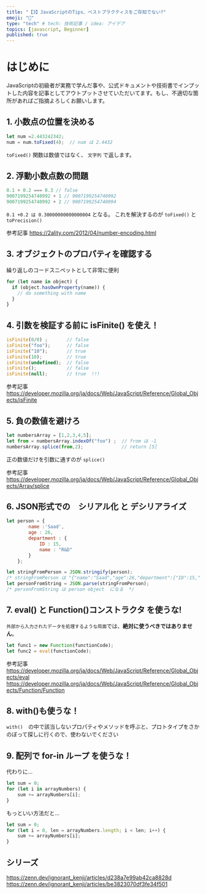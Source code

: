```yaml
---
title: "【3】JavaScriptのTips、ベストプラクティスをご存知でない?"
emoji: "🐥"
type: "tech" # tech: 技術記事 / idea: アイデア
topics: [javascript, Beginner]
published: true
---
```

# はじめに
JavaScriptの初級者が実務で学んだ事や、公式ドキュメントや技術書でインプットした内容を記事としてアウトプットさせていただいてます。もし、不適切な箇所があればご指摘よろしくお願いします。

## 1. 小数点の位置を決める

```javascript:script.js
let num =2.443242342;
num = num.toFixed(4);  // num は 2.4432
```
`toFixed()` 関数は数値ではなく、 `文字列` で返します。

## 2. 浮動小数点数の問題

```javascript:script.js
0.1 + 0.2 === 0.3 // false 
9007199254740992 + 1 // 9007199254740992  
9007199254740992 + 2 // 9007199254740994
```
`0.1 +0.2 は 0.30000000000000004` となる。
これを解決するのが `toFixed()` と `toPrecision()`

参考記事
https://2ality.com/2012/04/number-encoding.html

## 3. オブジェクトのプロパティを確認する

繰り返しのコードスニペットとして非常に便利
```javascript:script.js
for (let name in object) {  
  if (object.hasOwnProperty(name)) { 
    // do something with name                    
  }  
}
```

## 4. 引数を検証する前に isFinite() を使え！
```javascript:script.js
isFinite(0/0) ;       // false 
isFinite("foo");      // false 
isFinite("10");       // true 
isFinite(10);         // true 
isFinite(undefined);  // false 
isFinite();           // false 
isFinite(null);       // true  !!! 
```

参考記事
https://developer.mozilla.org/ja/docs/Web/JavaScript/Reference/Global_Objects/isFinite

## 5. 負の数値を避けろ
```javascript:script.js
let numbersArray = [1,2,3,4,5]; 
let from = numbersArray.indexOf("foo") ;  // from は -1 
numbersArray.splice(from,2);    　　　　　　// return [5]
```

正の数値だけを引数に通すのが `splice()`

参考記事
https://developer.mozilla.org/ja/docs/Web/JavaScript/Reference/Global_Objects/Array/splice


## 6. JSON形式での　シリアル化 と デシリアライズ

```javascript:script.js
let person = {
        name :'Saad',
        age : 26,
        department : {
            ID : 15, 
            name : "R&D"
        } 
    }; 

let stringFromPerson = JSON.stringify(person); 
/* stringFromPerson は "{"name":"Saad","age":26,"department":{"ID":15,"name":"R&D"}}" になる  */ 
let personFromString = JSON.parse(stringFromPerson);  
/* personFromString は person object  になる  */
```

## 7. eval() と Function()コンストラクタ を使うな!

`外部から入力されたデータを処理するような局面`では、**絶対に使うべきではありません**。

```javascript:script.js
let func1 = new Function(functionCode);
let func2 = eval(functionCode);
```

参考記事
https://developer.mozilla.org/ja/docs/Web/JavaScript/Reference/Global_Objects/eval
https://developer.mozilla.org/ja/docs/Web/JavaScript/Reference/Global_Objects/Function/Function


## 8. with()も使うな！

`with()`　の中で該当しないプロパティやメソッドを呼ぶと、プロトタイプをさかのぼって探しに行くので、使わないでください

## 9. 配列で  for-in ループ を使うな！

代わりに...

```javascript:script.js
let sum = 0;  
for (let i in arrayNumbers) {  
    sum += arrayNumbers[i];  
}
```

もっといい方法だと...

```javascript:script.js
let sum = 0;  
for (let i = 0, len = arrayNumbers.length; i < len; i++) {  
    sum += arrayNumbers[i];  
}
```

## シリーズ
https://zenn.dev/ignorant_kenji/articles/d238a7e99ab42ca8828d
https://zenn.dev/ignorant_kenji/articles/be3823070df3fe34f501
